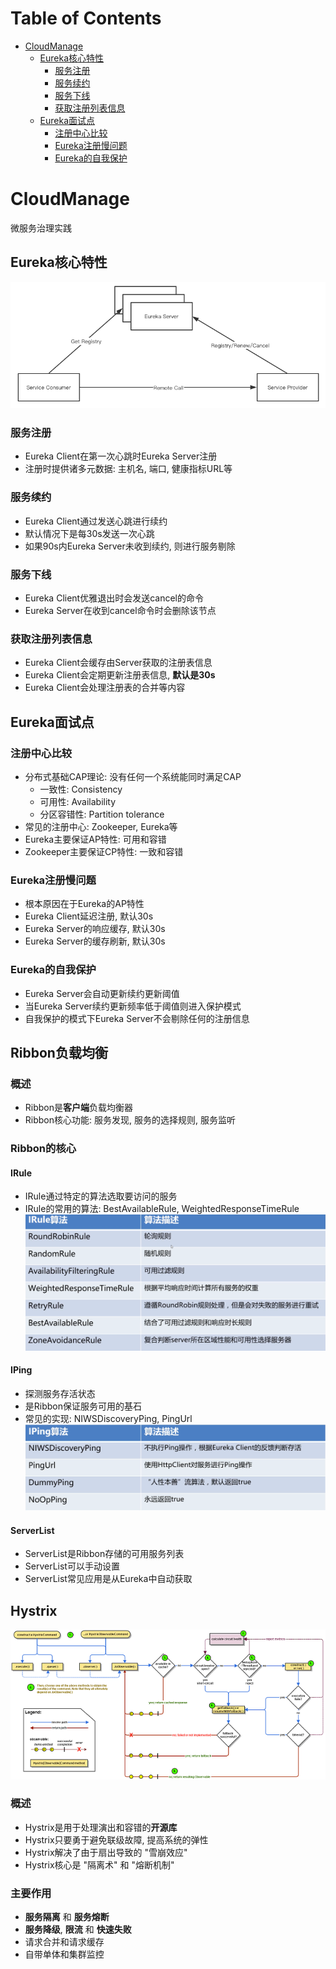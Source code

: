 # Table of Contents

* [CloudManage](#cloudmanage)
  * [Eureka核心特性](#eureka核心特性)
    * [服务注册](#服务注册)
    * [服务续约](#服务续约)
    * [服务下线](#服务下线)
    * [获取注册列表信息](#获取注册列表信息)
  * [Eureka面试点](#eureka面试点)
    * [注册中心比较](#注册中心比较)
    * [Eureka注册慢问题](#eureka注册慢问题)
    * [Eureka的自我保护](#eureka的自我保护)
# CloudManage
微服务治理实践
## Eureka核心特性
![Eureka](image/Eureka.png)
### 服务注册
* Eureka Client在第一次心跳时Eureka Server注册
* 注册时提供诸多元数据: 主机名, 端口, 健康指标URL等
### 服务续约
* Eureka Client通过发送心跳进行续约
* 默认情况下是每30s发送一次心跳
* 如果90s内Eureka Server未收到续约, 则进行服务剔除 
### 服务下线
* Eureka Client优雅退出时会发送cancel的命令
* Eureka Server在收到cancel命令时会删除该节点
### 获取注册列表信息
* Eureka Client会缓存由Server获取的注册表信息
* Eureka Client会定期更新注册表信息, **默认是30s**
* Eureka Client会处理注册表的合并等内容
## Eureka面试点
### 注册中心比较
* 分布式基础CAP理论: 没有任何一个系统能同时满足CAP 
    * 一致性: Consistency
    * 可用性: Availability
    * 分区容错性: Partition tolerance
* 常见的注册中心: Zookeeper, Eureka等
* Eureka主要保证AP特性: 可用和容错
* Zookeeper主要保证CP特性: 一致和容错
### Eureka注册慢问题
* 根本原因在于Eureka的AP特性
* Eureka Client延迟注册, 默认30s
* Eureka Server的响应缓存, 默认30s
* Eureka Server的缓存刷新, 默认30s
### Eureka的自我保护
* Eureka Server会自动更新续约更新阈值
* 当Eureka Server续约更新频率低于阈值则进入保护模式
* 自我保护的模式下Eureka Server不会剔除任何的注册信息
## Ribbon负载均衡
### 概述
* Ribbon是**客户端**负载均衡器
* Ribbon核心功能: 服务发现, 服务的选择规则, 服务监听
### Ribbon的核心
#### IRule
* IRule通过特定的算法选取要访问的服务
* IRule的常用的算法: BestAvailableRule, WeightedResponseTimeRule
![](image/4362ece3.png)
#### IPing
* 探测服务存活状态
* 是Ribbon保证服务可用的基石
* 常见的实现: NIWSDiscoveryPing, PingUrl
![](image/3dcc805a.png)
#### ServerList
* ServerList是Ribbon存储的可用服务列表
* ServerList可以手动设置
* ServerList常见应用是从Eureka中自动获取
## Hystrix
![](image/fcd4f1da.png)
### 概述
* Hystrix是用于处理演出和容错的**开源库**
* Hystrix只要勇于避免联级故障, 提高系统的弹性
* Hystrix解决了由于扇出导致的 "雪崩效应"
* Hystrix核心是 "隔离术" 和 "熔断机制"
### 主要作用
* **服务隔离** 和 **服务熔断**
* **服务降级**, **限流** 和 **快速失败**
* 请求合并和请求缓存
* 自带单体和集群监控